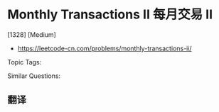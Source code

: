 # Monthly Transactions II 每月交易 II

[1328] [Medium]

- https://leetcode-cn.com/problems/monthly-transactions-ii/

Topic Tags:

Similar Questions:

## 翻译
